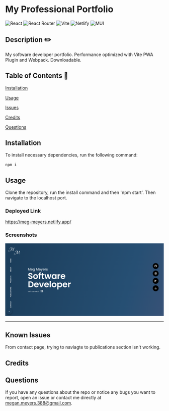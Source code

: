 # My Professional Portfolio

![React](https://img.shields.io/badge/react-%2320232a.svg?style=for-the-badge&logo=react&logoColor=%2361DAFB) ![React Router](https://img.shields.io/badge/React_Router-CA4245?style=for-the-badge&logo=react-router&logoColor=white) ![Vite](https://img.shields.io/badge/vite-%23646CFF.svg?style=for-the-badge&logo=vite&logoColor=white) ![Netlify](https://a11ybadges.com/badge?logo=netlify) ![MUI](https://img.shields.io/badge/MUI-%230081CB.svg?style=for-the-badge&logo=mui&logoColor=white)

## Description ✏️

My software developer portfolio. Performance optimized with Vite PWA Plugin and Webpack. Downloadable.

## Table of Contents 📖

[Installation](#installation)

[Usage](#usage)

[Issues](#known-issues)

[Credits](#credits)

[Questions](#questions)

## Installation

To install necessary dependencies, run the following command:

```
npm i
```

## Usage

Clone the repository, run the install command and then 'npm start'. Then navigate to the localhost port.

### Deployed Link

https://meg-meyers.netlify.app/

### Screenshots

![screenshot-0](src/assets/images/portfolio.png)

---

## Known Issues

From contact page, trying to naviagte to publications section isn't working.

## Credits

## Questions

If you have any questions about the repo or notice any bugs you want to report, open an issue or contact me directly at megan.meyers.388@gmail.com.
